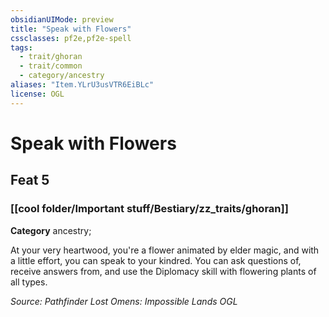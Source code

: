 ```yaml
---
obsidianUIMode: preview
title: "Speak with Flowers"
cssclasses: pf2e,pf2e-spell
tags:
  - trait/ghoran
  - trait/common
  - category/ancestry
aliases: "Item.YLrU3usVTR6EiBLc"
license: OGL
---
```

# Speak with Flowers
## Feat 5
### [[cool folder/Important stuff/Bestiary/zz_traits/ghoran]]

**Category** ancestry; 




At your very heartwood, you're a flower animated by elder magic, and with a little effort, you can speak to your kindred. You can ask questions of, receive answers from, and use the Diplomacy skill with flowering plants of all types.

*Source: Pathfinder Lost Omens: Impossible Lands*
*OGL*